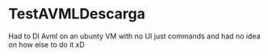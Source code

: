 # TestAVMLDescarga

Had to Dl Avml on an ubunty VM with no UI just commands and had no idea on how else to do it xD
